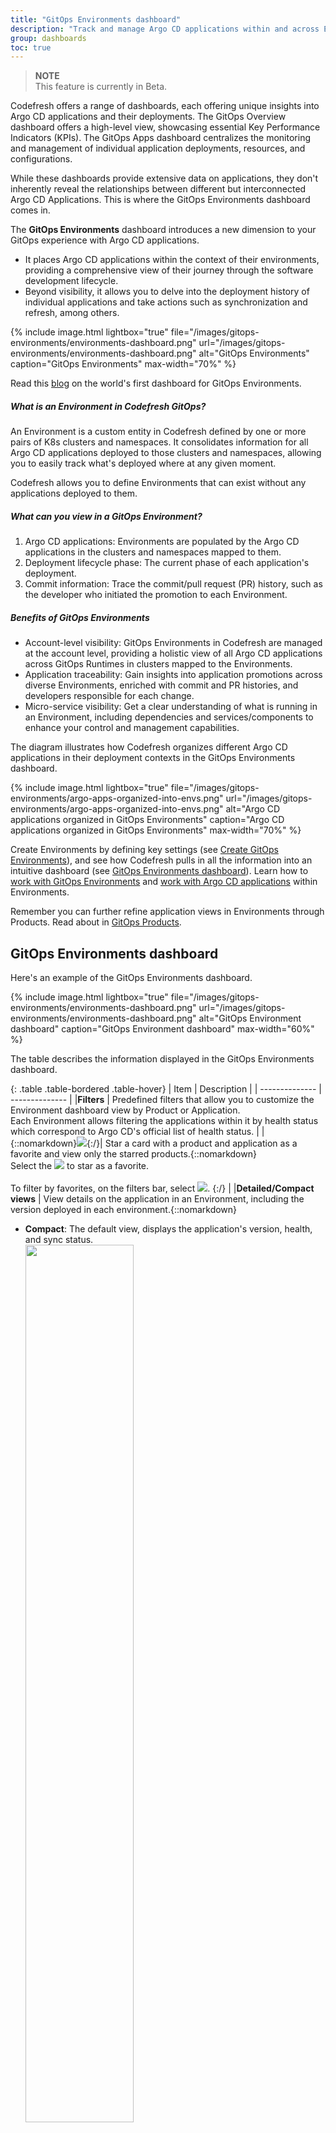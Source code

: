 ```yaml
---
title: "GitOps Environments dashboard"
description: "Track and manage Argo CD applications within and across Environments"
group: dashboards
toc: true
---
```


>**NOTE**  
This feature is currently in Beta.

Codefresh offers a range of dashboards, each offering unique insights into Argo CD applications and their deployments. The GitOps Overview dashboard offers a high-level view, showcasing essential Key Performance Indicators (KPIs). The GitOps Apps dashboard centralizes the monitoring and management of individual application deployments, resources, and configurations.

While these dashboards provide extensive data on applications, they don't inherently reveal the relationships between different but interconnected Argo CD Applications. This is where the GitOps Environments dashboard comes in.

The **GitOps Environments** dashboard introduces a new dimension to your GitOps experience with Argo CD applications. 
* It places Argo CD applications within the context of their environments, providing a comprehensive view of their journey through the software development lifecycle. 
* Beyond visibility, it allows you to delve into the deployment history of individual applications and take actions such as synchronization and refresh, among others.

{% include 
	image.html 
	lightbox="true" 
	file="/images/gitops-environments/environments-dashboard.png" 
	url="/images/gitops-environments/environments-dashboard.png" 
	alt="GitOps Environments" 
	caption="GitOps Environments"
  max-width="70%" 
%}

Read this [blog](https://codefresh.io/blog/introducing-the-worlds-first-dashboard-for-gitops-environments/) on the world's first dashboard for GitOps Environments.

##### What is an Environment in Codefresh GitOps?
An Environment is a custom entity in Codefresh defined by one or more pairs of K8s clusters and namespaces. It consolidates information for all Argo CD applications deployed to those clusters and namespaces, allowing you to easily track what's deployed where at any given moment.

Codefresh allows you to define Environments that can exist without any applications deployed to them.


##### What can you view in a GitOps Environment? 
1. Argo CD applications: Environments are populated by the Argo CD applications in the clusters and namespaces mapped to them. 
1. Deployment lifecycle phase: The current phase of each application's deployment.
1. Commit information: Trace the commit/pull request (PR) history, such as the developer who initiated the promotion to each Environment.

##### Benefits of GitOps Environments 

* Account-level visibility:  GitOps Environments in Codefresh are managed at the account level, providing a holistic view of all Argo CD applications across GitOps Runtimes in clusters mapped to the Environments. 
* Application traceability: Gain insights into application promotions across diverse Environments, enriched with commit and PR histories, and developers responsible for each change.
* Micro-service visibility: Get a clear understanding of what is running in an Environment, including dependencies and services/components to enhance your control and management capabilities.


The diagram illustrates how Codefresh organizes different Argo CD applications in their deployment contexts in the GitOps Environments dashboard.

{% include 
	image.html 
	lightbox="true" 
	file="/images/gitops-environments/argo-apps-organized-into-envs.png" 
	url="/images/gitops-environments/argo-apps-organized-into-envs.png" 
	alt="Argo CD applications organized in GitOps Environments" 
	caption="Argo CD applications organized in GitOps Environments"
  max-width="70%" 
%}


Create Environments by defining key settings (see [Create GitOps Environments](#create-gitops-environments)), and see how Codefresh pulls in all the information into an intuitive dashboard (see [GitOps Environments dashboard](#gitops-environments-dashboard)). Learn how to [work with GitOps Environments](/#working-with-gitops-environments) and [work with Argo CD applications](#working-with-applications-in-gitops-environments) within Environments.

Remember you can further refine application views in Environments through Products. Read about in [GitOps Products]({{site.baseurl}}docs/dashboards/gitops-products/).



## GitOps Environments dashboard
Here's an example of the GitOps Environments dashboard.

{% include 
	image.html 
	lightbox="true" 
	file="/images/gitops-environments/environments-dashboard.png" 
	url="/images/gitops-environments/environments-dashboard.png" 
	alt="GitOps Environment dashboard" 
	caption="GitOps Environment dashboard"
  max-width="60%" 
%}

The table describes the information displayed in the GitOps Environments dashboard.

{: .table .table-bordered .table-hover}
| Item             | Description              | 
| --------------    | --------------           |
|**Filters**              | Predefined filters that allow you to customize the Environment dashboard view by Product or Application.<br>Each Environment allows filtering the applications within it by health status which correspond to Argo CD's official list of health status. | 
|{::nomarkdown}<img src="../../../images/icons/icon-mark-favorite.png?display=inline-block">{:/}| Star a card with a product and application as a favorite and view only the starred products.{::nomarkdown}<br>Select the <img src="../../../images/icons/icon-mark-favorite.png?display=inline-block"> to star as a favorite.<br><br>To filter by favorites, on the filters bar, select <img src="../../../images/icons/icon-fav-starred.png?display=inline-block">. {:/} |
|**Detailed/Compact views**              | View details on the application in an Environment, including the version deployed in each environment.{::nomarkdown}<ul><li><b>Compact</b>: The default view, displays the application's version, health, and sync status.<br> <img src="../../../images/gitops-environments/app-compact-view-mode.png?display=inline-block" width="60%"></li><li><b>Detailed</b>: Includes commit information that resulted in the application being promoted, including the commit message, Git hash, user who made the commit.<br>Cluster and namespace the application is deployed to.<br><img src="../../../images/gitops-environments/app-detailed-view-mode.png?display=inline-block" width="60%">.</li></ul>{:/}|
|**Environments**              | Environments are organized into columns, color-coded to differentiate between non-production Environments (in gray) and production Environments (in blue).<br>The column title is the name of the Environment. Mouse over displays the edit, delete, and move icons to manage Environments. See <a href="https://codefresh.io/docs/docs/dashboards/gitops-environments/#working-with-gitops-environments">Working with GitOps Environments</a>.<br>Each Environment is populated with the applications in the cluster-namespace pairs mapped to it. <br>An empty Environment indicates that there are no applications in the cluster-namespaces mapped to it.<br>Each Environment allows filtering its applications based on their Health status.  |
|**Applications**| Applications in different Environments are displayed as a list of cards. Every card has the following information:{::nomarkdown}<ul><li>Product/application name: If the application is assigned to a Product, the Product name is displayed as the title. If not, the application name is used.</li><li>Version: Currently supported for Helm-based applications. The version of the Helm chart identifying the specific release of the application in the different environments. Clicking the version displays additional information and options.<br>See <a href="https://codefresh.io/docs/docs/dashboards/gitops-environments/#identify-application-versions-in-different-environments">Identify application versions in different Environments</a>.</li><li>Deployment history: Clicking the application name displays the deployment history. See <a href="https://codefresh.io/docs/docs/dashboards/gitops-environments/#view-deployment-timeline-history-for-applications">View deployment (Timeline) history for applications</a>.</li><li>Actions: Every application has a context-menu with quick access to frequently performed actions, such as Synchronize and Refresh. See <a href="https://codefresh.io/docs/docs/dashboards/gitops-environments/#manage-applications-from-within-environments">Manage applications in Environments</a>.</li></ul>{:/} |

## Create GitOps Environments
Create one or more GitOps Environments corresponding to any stage in your development and deployment lifecycle.  
Define the configuration of the Environment through a unique name, it's intended usage, and one or more cluster-namespace pairs that define the Argo CD applications populated for that Environment. 


1. In the Codefresh UI, from the Ops in the sidebar, select **Environments**, and then click **Add Environment**.
1. Define the following:
    1. **Name**: A unique name for your GitOps Environment, which is meaningful in the context of your development and deployment cycle. 
    1. **Kind**: The purpose of this GitOps Environment, and can be either **Production** where the live versions of the applications are deployed,  or **Non-production** where development, testing, staging versions are deployed.
    1. **Tags**: Any metadata providing additional context and information about the GitOps Environment, used for filtering and organization purposes.
    1. **Clusters and Namespaces**: Single or multiple cluster-namespace pairs to map to the GitOps Environment. Adding a cluster with one or more namespaces populates the Environment with all the applications deployed in the namespaces. <!--- When selecting namespaces in a cluster, use `*` as a wildcard for pattern-based matching. For example, you can use `prod-*` to add all namespaces with names starting with `prod-`. -->

{% include 
	image.html 
	lightbox="true" 
	file="/images/gitops-environments/create-environment.png" 
	url="/images/gitops-environments/create-environment.png" 
	alt="Create a GitOps Environment" 
	caption="Create a GitOps Environment"
  max-width="60%" 
%} 

{:start="3"}  
1. Click **Add**. The environment is displayed in the GitOps Environments dashboard. 

 

## Working with GitOps Environments

Once you create an Environment, it is displayed in the GitOps Environments dashboard.
The Environments dashboard consolidates in one location the environments defined for the account along with the applications that belong to each Environment, and the [Products]({{site.baseurl}}/docs/dashboards/gitops-products/) they are assigned to if you have created Products.


 
### Edit Environments
Update the Environment's configuration settings when required. You can change all settings for an Environment, including it's name.

1. In the Codefresh UI, from the Ops in the sidebar, select [**Environments**](https://g.codefresh.io/2.0/environments?view=compact){:target="\_blank"}.
1. Mouse over the column with the Environment to edit, and click {::nomarkdown}<img src="../../../images/icons/edit.png?display=inline-block">{:/}.
1. Edit the settings as required. 

### Reorder Environments with drag and drop
Change the order of the Environments displayed in the Environments dashboard to suit your requirements by simple drag and drop. By default, the Environments are displayed in the same order in which they were created.

For example, if you have two non-production and one production Environment for your e-commerce application, you can order them to display first the non-production and then the production Environments to reflect the corresponding stages.

1. In the Codefresh UI, from the Ops in the sidebar, select [**Environments**](https://g.codefresh.io/2.0/environments?view=compact){:target="\_blank"}.
1. Mouse over the column with the Environment to move.
1. Click {::nomarkdown}<img src="../../../images/icons/move-environments.png?display=inline-block">{:/} and drag the column to the required location.

{% include 
	image.html 
	lightbox="true" 
	file="/images/gitops-environments/reorder-environments.png" 
	url="/images/gitops-environments/reorder-environments.png" 
	alt="Drag and drop to move Environments" 
	caption="Drag and drop to move Environments"
  max-width="60%" 
%}

### Delete Environments
Delete unused or legacy Environments to avoid clutter. Deleting an Environment removes it from the GitOps Environments dashboards. The underlying resources or configuration, including the products and applications remain intact. 

1. In the Codefresh UI, from the Ops in the sidebar, select [**Environments**](https://g.codefresh.io/2.0/environments?view=compact){:target="\_blank"}.
1. Mouse over the column with the Environment to delete.
1. Click {::nomarkdown}<img src="../../../images/icons/trash.png?display=inline-block">{:/}, type the name of the environment to confirm **Delete**.

{% include 
	image.html 
	lightbox="true" 
	file="/images/gitops-environments/delete-environment.png" 
	url="/images/gitops-environments/delete-environment.png" 
	alt="Delete a GitOps Environment" 
	caption="Delete a GitOps Environment"
  max-width="60%" 
%}


## Working with applications in GitOps Environments
In the Environments dashboard, you get both visibility into applications running in different Environments, detailed information on each application, and the ability to sync, refresh, and perform other actions for the application.  

### Filter applications in Environments by health status
Quickly filter applications within an environment by health status. For health status descriptions, see [Health status for application resources]({{site.baseurl}}/docs/deployments/gitops/applications-dashboard/#health-status-for-application-resources).

1. In the Codefresh UI, from the Ops in the sidebar, select [**Environments**](https://g.codefresh.io/2.0/environments?view=compact){:target="\_blank"}.
1. From any Environment, click the Health status or statuses by which to filter.  
  The Environment displays those applications that match the selected status. 

  {% include 
	image.html 
	lightbox="true" 
	file="/images/gitops-environments/app-health-status-filter.png" 
	url="/images/gitops-environments/app-health-status-filter.png" 
	alt="Filter applications in Environment by Health Status" 
	caption="Filter applications in Environment by Health Status"
  max-width="60%" 
%}

### Trace applications across Environments
Trace the same application as it moves across different Environments in its development, testing, and deployment cycle. See the version of the application running in each Environment, the most recent commit indicating the change, and the user who made the commit. 


Alternatively, track a set of applications deployed to multiple Environments of the same kind and at the same level. For example, track the billing application deployed to multiple production Environments based on regions.
Here too, see which applications are running on each Environment, the most recent commit to the application, and the user who made the commit. 


1. In the Codefresh UI, from the Ops in the sidebar, select [**Environments**](https://g.codefresh.io/2.0/environments?view=compact){:target="\_blank"}.
1. Switch to **Detailed** view.

{% include 
	image.html 
	lightbox="true" 
	file="/images/gitops-environments/app-trace-across-envs-example.png" 
	url="/images/gitops-environments/app-trace-across-envs-example.png" 
	alt="Example: Tracing application progress across different GitOps Environments" 
	caption="Example: Tracing application progress across different GitOps Environments"
  max-width="60%" 
%}

You can then view the deployment history for a specific version of the application.


### Identify application versions in different Environments
Identify the version of the application deployed in different Environments to track the progress of the applications, understand the changes made, and ensure that customers are using the latest or most appropriate release.

<!--- Codefresh does more than just show you the version of the application currently deployed in an Environment. Our UI provides intuitive diff views of Environments. 
You can:  
* View the charts (dependencies) deployed with the application and the release for each
* Compare dependency versions with applications in different environments  -->

##### How to  
1. In the Codefresh UI, from the Ops in the sidebar, select [**Environments**](https://g.codefresh.io/2.0/environments?view=compact){:target="\_blank"}.
1. Click the version number of the application.

{% include 
	image.html 
	lightbox="true" 
	file="/images/gitops-environments/app-version-info.png" 
	url="/images/gitops-environments/app-version-info.png" 
	alt="Helm chart version for application" 
	caption="Helm chart version for application"
  max-width="60%" 
%}

{:start="3"}
1. Switch been **Table** and **YAML** views to see the dependencies and their versions.

{% include 
	image.html 
	lightbox="true" 
	file="/images/gitops-environments/version-table-yaml-view.png" 
	url="/images/gitops-environments/version-table-yaml-view.png" 
	alt="Table and YAML views of chart dependencies" 
	caption="Table and YAML views of chart dependencies"
  max-width="60%" 
%}




### Compare dependency versions and diffs across Environments

Compare the versions of dependencies in the same application across different Environments. View detailed or summarized diffs for Helm charts, values, and Kubernetes resource definitions between an application in two or more Environments.  

* The tabular view displays a complete list of all dependencies and their versions across more than two Environments.  
* The YAML view displays a diff between two Environments.


1. In the Codefresh UI, from the Ops in the sidebar, select [**Environments**](https://g.codefresh.io/2.0/environments?view=compact){:target="\_blank"}.
1. Click the version number of the application.
1. To compare the versions of dependencies for the selected application across different Environments, enable **Compare**.
1. Select the Environments to compare to. 
1. To compare the versions of the dependencies for the applications in the selected Environments, switch to **Table** view.

{% include 
	image.html 
	lightbox="true" 
	file="/images/gitops-products/app-dependency-list.png" 
	url="/images/gitops-products/app-dependency-list.png" 
	alt="App dependencies and versions" 
	caption="App dependencies and versions"
  max-width="60%" 
%}

{:start="6"}
1. To see the actual diffs between the applications, switch to **YAML** view, and then toggle between **Full**/**Compact** views.

{% include 
	image.html 
	lightbox="true" 
	file="/images/gitops-environments/version-compare-apps.png" 
	url="/images/gitops-environments/version-compare-apps.png" 
	alt="Compare versions of dependencies in different Environments" 
	caption="Compare versions of dependencies in different Environments"
  max-width="60%" 
%}


### View deployment (Timeline) history for applications
Review the deployments for an application. Clicking the application name takes you to the familiar Timeline tab in the GitOps Apps dashboard displaying the deployment history for the application. See [Monitor deployments for selected Argo CD application]({{site.baseurl}}/docs/deployments/gitops/applications-dashboard/#monitor-deployments-for-selected-argo-cd-application).
 
 
1. In the Codefresh UI, from the Ops in the sidebar, select [**Environments**](https://g.codefresh.io/2.0/environments?view=compact){:target="\_blank"}.
1. In the Environment column with the application, click the application name to view deployment history.

{% include 
	image.html 
	lightbox="true" 
	file="/images/gitops-environments/app-timeline-view.png" 
	url="/images/gitops-environments/app-timeline-view.png" 
	alt="View deployment history for Argo CD application from GitOps Environments" 
	caption="View deployment history for Argo CD application from GitOps Environments"
  max-width="60%" 
%}

{:start="3"}
1. To view all the application's tabs, including the Current State, Configuration, and others, click the link to **Full View** at the top of the deployment view.


### Manage applications from within Environments
Manage applications from within Environments through the application's context menu, including manual sync, refresh, and other options.

1. In the Codefresh UI, from the Ops in the sidebar, select [**Environments**](https://g.codefresh.io/2.0/environments?view=compact){:target="\_blank"}, and then click **Add Environment**.
1. Go to the Environment with the application for which to take action.
1. Click the context menu to the right of the application, and select the option:
  * [Quick View]({{site.baseurl}}/docs/deployments/gitops/applications-dashboard/#view-deployment-configuration-info-for-selected-argo-cd-application): View deployment, definition, and event information for the selected application in the same location.
  * [Synchronize]({{site.baseurl}}/docs/deployments/gitops/manage-application/#manually-synchronize-an-argo-cd-application): Manually synchronize the application to expedite Git-to-cluster sync. 
  * [Edit]({{site.baseurl}}/docs/deployments/gitops/manage-application/#edit-argo-cd-application-definitions): Update General or Advanced configuration settings for the application.
  * [Refresh/Hard Refresh]({{site.baseurl}}/docs/deployments/gitops/manage-application/#refreshhard-refresh-argo-cd-applications): As an alternative to manually syncing an application, either sync the application with the desired state in Git (refresh), or sync the application with the desired state Git while removing the cache (hard refresh). 
  * [Delete]({{site.baseurl}}/docs/deployments/gitops/manage-application/#delete-argo-cd-applications): Delete the application from Codefresh.

{% include 
	image.html 
	lightbox="true" 
	file="/images/gitops-environments/app-context-menu-actions.png" 
	url="/images/gitops-environments/app-context-menu-actions.png" 
	alt="Context menu with actions for Argo CD applications within GitOps Environments" 
	caption="Context menu with actions for Argo CD applications within GitOps Environments"
  max-width="60%" 
%}

## Related information
[GitOps Products dashboard]({{site.baseurl}}/docs/dashboards/gitops-products/)  
[Monitoring Argo CD applications]({{site.baseurl}}/docs/deployments/gitops/applications-dashboard/)  
[Home dashboard]({{site.baseurl}}/docs/dashboards/home-dashboard)  
[DORA metrics]({{site.baseurl}}/docs/dashboards/dora-metrics/)  
[Creating Argo CD applications]({{site.baseurl}}/docs/deployments/gitops/create-application/)

